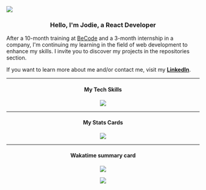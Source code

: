 ![](bannière.png)

<h3 align="center">Hello, I'm Jodie, a React Developer</h3>

After a 10-month training at [BeCode](https://becode.org/) and a 3-month internship in a company, I'm continuing my learning in the field of web development to enhance my skills. I invite you to discover my projects in the repositories section.

If you want to learn more about me and/or contact me, visit my **[LinkedIn](https://www.linkedin.com/in/jodieaddis/)**.<!-- and my **[Portfolio]()**.-->

<hr>

<h4 align="center">My Tech Skills</h4>

<p align='center'>
    <img src="https://skillicons.dev/icons?i=figma,git,tailwind,js,ts,react,vite"/>
<hr>

<h4 align="center">My Stats Cards</h4>

<p align='center'>
<img src='https://github-readme-stats.vercel.app/api?username=JodieAddis&show_icons=true&theme=cobalt' al='Stats card of github'>
</p>
<hr>
<h4 align='center'>Wakatime summary card</h4>

<p align='center'>
<img src='https://wakatime.com/badge/user/900a61a0-25c8-4e4f-9d41-fdf5a89c520c.svg'>
</p>

<!-- <img src="https://github-readme-stats.vercel.app/api/top-langs/?username=JodieAddis&layout=compact&theme=cobalt&langs_count=10&hide_title=true&hide_border=true&include_all_commits=true&count_private=true" />  -->
<p align='center'>
<img src="https://github-readme-stats.vercel.app/api/wakatime?username=Jodie&hide_title=true&langs_count=5&theme=cobalt&hide_border=true">
</p>
